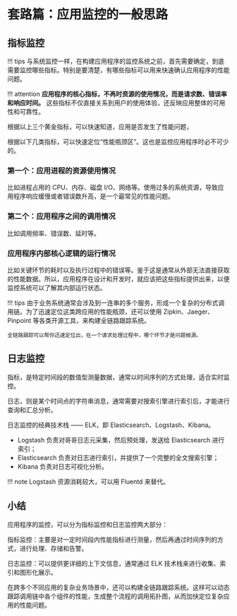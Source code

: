 # 套路篇：应用监控的一般思路

## 指标监控

!!! tips
    与系统监控一样，在构建应用程序的监控系统之前，首先需要确定，到底需要监控哪些指标。特别是要清楚，有哪些指标可以用来快速确认应用程序的性能问题。

!!! attention
    **应用程序的核心指标，不再时资源的使用情况，而是请求数、错误率和响应时间。**
    这些指标不仅直接关系到用户的使用体验，还反映应用整体的可用性和可靠性。

根据以上三个黄金指标，可以快速知道，应用是否发生了性能问题，

根据以下几类指标，可以快速定位“性能瓶颈区”。这也是监控应用程序时必不可少的。

### 第一个：应用进程的资源使用情况

比如进程占用的 CPU、内存、磁盘 I/O、网络等。使用过多的系统资源，导致应用程序响应缓慢或者错误数升高，是一个最常见的性能问题。

### 第二个：应用程序之间的调用情况

比如调用频率、错误数、延时等。

### 应用程序内部核心逻辑的运行情况

比如关键环节的耗时以及执行过程中的错误等。鉴于这是通常从外部无法直接获取的性能数据。所以，应用程序在设计和开发时，就应该把这些指标提供出来，以便监控系统可以了解其内部运行状态。

!!! tips
    由于业务系统通常会涉及到一连串的多个服务，形成一个复杂的分布式调用链。为了迅速定位这类跨应用的性能瓶颈，还可以使用 Zipkin、Jaeger、Pinpoint 等各类开源工具，来构建全链路跟踪系统。

    全链路跟踪可以帮你迅速定位出，在一个请求处理过程中，哪个环节才是问题根源。

## 日志监控

指标，是特定时间段的数值型测量数据，通常以时间序列的方式处理，适合实时监控。

日志，则是某个时间点的字符串消息，通常需要对搜索引擎进行索引后，才能进行查询和汇总分析。

日志监控的经典技术栈 —— ELK，即 Elasticsearch、Logstash、Kibana。

- Logstash 负责对哥哥日志元采集，然后预处理，发送给 Elasticsearch 进行索引；
- Elasticsearch 负责对日志进行索引，并提供了一个完整的全文搜索引擎；
- Kibana 负责对日志可视化分析。

!!! note
    Logstash 资源消耗较大，可以用 Fluentd 来替代。

## 小结

应用程序的监控，可以分为指标监控和日志监控两大部分：

指标监控：主要是对一定时间段内性能指标进行测量，然后再通过时间序列的方式，进行处理、存储和告警。

日志监控：可以提供更详细的上下文信息，通常通过 ELK 技术栈来进行收集、索引和图形化展示。

在跨多个不同应用的复杂业务场景中，还可以构建全链路跟踪系统。这样可以动态跟踪调用链中各个组件的性能，生成整个流程的调用拓扑图，从而加快定位复杂应用的性能问题。
